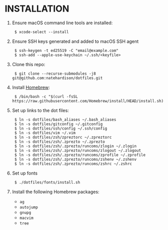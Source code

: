 INSTALLATION
============
1. Ensure macOS command line tools are installed:

        $ xcode-select --install

1. Ensure SSH keys generated and added to macOS SSH agent

        $ ssh-keygen -t ed25519 -C "email@example.com"
        $ ssh-add --apple-use-keychain ~/.ssh/<keyfile>

1. Clone this repo:

        $ git clone --recurse-submodules -j8 git@github.com:natehardison/dotfiles.git

1. Install [Homebrew](http://brew.sh/):

        $ /bin/bash -c "$(curl -fsSL https://raw.githubusercontent.com/Homebrew/install/HEAD/install.sh)"

1. Set up links to the dot files:

        $ ln -s dotfiles/bash_aliases ~/.bash_aliases
        $ ln -s dotfiles/gitconfig ~/.gitconfig
        $ ln -s dotfiles/ssh/config ~/.ssh/config
        $ ln -s dotfiles/vim ~/.vim
        $ ln -s dotfiles/zsh/zpreztorc ~/.zpreztorc
        $ ln -s dotfiles/zsh/.zprezto ~/.zprezto
        $ ln -s dotfiles/zsh/.zprezto/runcoms/zlogin ~/.zlogin
        $ ln -s dotfiles/zsh/.zprezto/runcoms/zlogout ~/.zlogout
        $ ln -s dotfiles/zsh/.zprezto/runcoms/zprofile ~/.zprofile
        $ ln -s dotfiles/zsh/.zprezto/runcoms/zshenv ~/.zshenv
        $ ln -s dotfiles/zsh/.zprezto/runcoms/zshrc ~/.zshrc

1. Set up fonts

        $ ./dotfiles/fonts/install.sh

1. Install the following Homebrew packages:

    * `ag`
    * `autojump`
    * `gnupg`
    * `macvim`
    * `tree`
